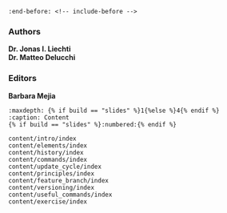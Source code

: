 ```{include} ../README.md
:end-before: <!-- include-before -->
```


### Authors

**Dr. Jonas I. Liechti**  
**Dr. Matteo Delucchi**

### Editors

**Barbara Mejia**


```{toctree}
:maxdepth: {% if build == "slides" %}1{%else %}4{% endif %}
:caption: Content
{% if build == "slides" %}:numbered:{% endif %}

content/intro/index
content/elements/index
content/history/index
content/commands/index
content/update_cycle/index
content/principles/index
content/feature_branch/index
content/versioning/index
content/useful_commands/index
content/exercise/index
```
